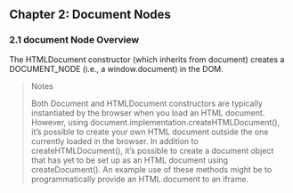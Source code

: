 ## Chapter 2: Document Nodes

### 2.1 document Node Overview

The HTMLDocument constructor (which inherits from document) creates a DOCUMENT_NODE (i.e., a window.document) in the DOM.

> Notes
>
> Both Document and HTMLDocument constructors are typically instantiated by the browser when you load an HTML document. However, using document.implementation.createHTMLDocument(), it’s possible to create your own HTML document outside the one currently loaded in the browser. In addition to createHTMLDocument(), it’s possible to create a document object that has yet to be set up as an HTML document using createDocument(). An example use of these methods might be to programmatically provide an HTML document to an iframe.

